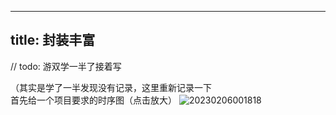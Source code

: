 
---
title: 封装丰富
---

// todo: 游双学一半了接着写

（其实是学了一半发现没有记录，这里重新记录一下  
首先给一个项目要求的时序图（点击放大）
![20230206001818](http://1308117710.vod2.myqcloud.com/eddbaa7fvodcq1308117710/ffd13c74243791579257706104/aTuE8yGUr4EA.png)
